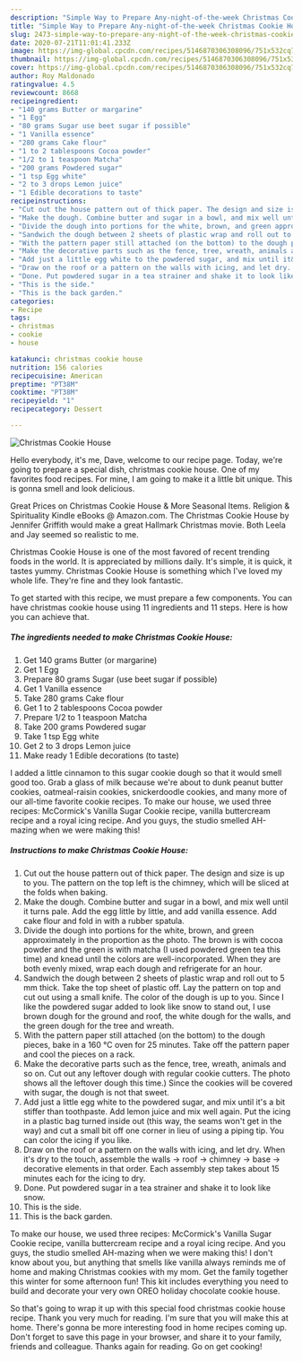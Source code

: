 ```yaml
---
description: "Simple Way to Prepare Any-night-of-the-week Christmas Cookie House"
title: "Simple Way to Prepare Any-night-of-the-week Christmas Cookie House"
slug: 2473-simple-way-to-prepare-any-night-of-the-week-christmas-cookie-house
date: 2020-07-21T11:01:41.233Z
image: https://img-global.cpcdn.com/recipes/5146870306308096/751x532cq70/christmas-cookie-house-recipe-main-photo.jpg
thumbnail: https://img-global.cpcdn.com/recipes/5146870306308096/751x532cq70/christmas-cookie-house-recipe-main-photo.jpg
cover: https://img-global.cpcdn.com/recipes/5146870306308096/751x532cq70/christmas-cookie-house-recipe-main-photo.jpg
author: Roy Maldonado
ratingvalue: 4.5
reviewcount: 8668
recipeingredient:
- "140 grams Butter or margarine"
- "1 Egg"
- "80 grams Sugar use beet sugar if possible"
- "1 Vanilla essence"
- "280 grams Cake flour"
- "1 to 2 tablespoons Cocoa powder"
- "1/2 to 1 teaspoon Matcha"
- "200 grams Powdered sugar"
- "1 tsp Egg white"
- "2 to 3 drops Lemon juice"
- "1 Edible decorations to taste"
recipeinstructions:
- "Cut out the house pattern out of thick paper. The design and size is up to you. The pattern on the top left is the chimney, which will be sliced at the folds when baking."
- "Make the dough. Combine butter and sugar in a bowl, and mix well until it turns pale. Add the egg little by little, and add vanilla essence. Add cake flour and fold in with a rubber spatula."
- "Divide the dough into portions for the white, brown, and green approximately in the proportion as the photo. The brown is with cocoa powder and the green is with matcha (I used powdered green tea this time) and knead until the colors are well-incorporated. When they are both evenly mixed, wrap each dough and refrigerate for an hour."
- "Sandwich the dough between 2 sheets of plastic wrap and roll out to 5 mm thick. Take the top sheet of plastic off. Lay the pattern on top and cut out using a small knife. The color of the dough is up to you. Since I like the powdered sugar added to look like snow to stand out, I use brown dough for the ground and roof, the white dough for the walls, and the green dough for the tree and wreath."
- "With the pattern paper still attached (on the bottom) to the dough pieces, bake in a 160 °C oven for 25 minutes. Take off the pattern paper and cool the pieces on a rack."
- "Make the decorative parts such as the fence, tree, wreath, animals and so on. Cut out any leftover dough with regular cookie cutters. The photo shows all the leftover dough this time.) Since the cookies will be covered with sugar, the dough is not that sweet."
- "Add just a little egg white to the powdered sugar, and mix until it&#39;s a bit stiffer than toothpaste. Add lemon juice and mix well again. Put the icing in a plastic bag turned inside out (this way, the seams won&#39;t get in the way) and cut a small bit off one corner in lieu of using a piping tip. You can color the icing if you like."
- "Draw on the roof or a pattern on the walls with icing, and let dry. When it&#39;s dry to the touch, assemble the walls → roof → chimney → base → decorative elements in that order. Each assembly step takes about 15 minutes each for the icing to dry."
- "Done. Put powdered sugar in a tea strainer and shake it to look like snow."
- "This is the side."
- "This is the back garden."
categories:
- Recipe
tags:
- christmas
- cookie
- house

katakunci: christmas cookie house 
nutrition: 156 calories
recipecuisine: American
preptime: "PT38M"
cooktime: "PT38M"
recipeyield: "1"
recipecategory: Dessert

---
```



![Christmas Cookie House](https://img-global.cpcdn.com/recipes/5146870306308096/751x532cq70/christmas-cookie-house-recipe-main-photo.jpg)

Hello everybody, it's me, Dave, welcome to our recipe page. Today, we're going to prepare a special dish, christmas cookie house. One of my favorites food recipes. For mine, I am going to make it a little bit unique. This is gonna smell and look delicious.

Great Prices on Christmas Cookie House &amp; More Seasonal Items. Religion &amp; Spirituality Kindle eBooks @ Amazon.com. The Christmas Cookie House by Jennifer Griffith would make a great Hallmark Christmas movie. Both Leela and Jay seemed so realistic to me.

Christmas Cookie House is one of the most favored of recent trending foods in the world. It is appreciated by millions daily. It's simple, it is quick, it tastes yummy. Christmas Cookie House is something which I've loved my whole life. They're fine and they look fantastic.


To get started with this recipe, we must prepare a few components. You can have christmas cookie house using 11 ingredients and 11 steps. Here is how you can achieve that.

<!--inarticleads1-->

##### The ingredients needed to make Christmas Cookie House:

1. Get 140 grams Butter (or margarine)
1. Get 1 Egg
1. Prepare 80 grams Sugar (use beet sugar if possible)
1. Get 1 Vanilla essence
1. Take 280 grams Cake flour
1. Get 1 to 2 tablespoons Cocoa powder
1. Prepare 1/2 to 1 teaspoon Matcha
1. Take 200 grams Powdered sugar
1. Take 1 tsp Egg white
1. Get 2 to 3 drops Lemon juice
1. Make ready 1 Edible decorations (to taste)


I added a little cinnamon to this sugar cookie dough so that it would smell good too. Grab a glass of milk because we&#39;re about to dunk peanut butter cookies, oatmeal-raisin cookies, snickerdoodle cookies, and many more of our all-time favorite cookie recipes. To make our house, we used three recipes: McCormick&#39;s Vanilla Sugar Cookie recipe, vanilla buttercream recipe and a royal icing recipe. And you guys, the studio smelled AH-mazing when we were making this! 

<!--inarticleads2-->

##### Instructions to make Christmas Cookie House:

1. Cut out the house pattern out of thick paper. The design and size is up to you. The pattern on the top left is the chimney, which will be sliced at the folds when baking.
1. Make the dough. Combine butter and sugar in a bowl, and mix well until it turns pale. Add the egg little by little, and add vanilla essence. Add cake flour and fold in with a rubber spatula.
1. Divide the dough into portions for the white, brown, and green approximately in the proportion as the photo. The brown is with cocoa powder and the green is with matcha (I used powdered green tea this time) and knead until the colors are well-incorporated. When they are both evenly mixed, wrap each dough and refrigerate for an hour.
1. Sandwich the dough between 2 sheets of plastic wrap and roll out to 5 mm thick. Take the top sheet of plastic off. Lay the pattern on top and cut out using a small knife. The color of the dough is up to you. Since I like the powdered sugar added to look like snow to stand out, I use brown dough for the ground and roof, the white dough for the walls, and the green dough for the tree and wreath.
1. With the pattern paper still attached (on the bottom) to the dough pieces, bake in a 160 °C oven for 25 minutes. Take off the pattern paper and cool the pieces on a rack.
1. Make the decorative parts such as the fence, tree, wreath, animals and so on. Cut out any leftover dough with regular cookie cutters. The photo shows all the leftover dough this time.) Since the cookies will be covered with sugar, the dough is not that sweet.
1. Add just a little egg white to the powdered sugar, and mix until it&#39;s a bit stiffer than toothpaste. Add lemon juice and mix well again. Put the icing in a plastic bag turned inside out (this way, the seams won&#39;t get in the way) and cut a small bit off one corner in lieu of using a piping tip. You can color the icing if you like.
1. Draw on the roof or a pattern on the walls with icing, and let dry. When it&#39;s dry to the touch, assemble the walls → roof → chimney → base → decorative elements in that order. Each assembly step takes about 15 minutes each for the icing to dry.
1. Done. Put powdered sugar in a tea strainer and shake it to look like snow.
1. This is the side.
1. This is the back garden.


To make our house, we used three recipes: McCormick&#39;s Vanilla Sugar Cookie recipe, vanilla buttercream recipe and a royal icing recipe. And you guys, the studio smelled AH-mazing when we were making this! I don&#39;t know about you, but anything that smells like vanilla always reminds me of home and making Christmas cookies with my mom. Get the family together this winter for some afternoon fun! This kit includes everything you need to build and decorate your very own OREO holiday chocolate cookie house. 

So that's going to wrap it up with this special food christmas cookie house recipe. Thank you very much for reading. I'm sure that you will make this at home. There's gonna be more interesting food in home recipes coming up. Don't forget to save this page in your browser, and share it to your family, friends and colleague. Thanks again for reading. Go on get cooking!
